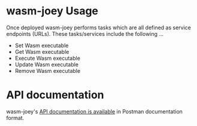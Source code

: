 # wasm-joey Usage

Once deployed wasm-joey performs tasks which are all defined as service endpoints (URLs). These tasks/services include the following ...
- Set Wasm executable
- Get Wasm executable
- Execute Wasm executable
- Update Wasm executable
- Remove Wasm executable

# API documentation 
wasm-joey's [API documentation is available](https://documenter.getpostman.com/view/4967217/SztA68nE?version=latest) in Postman documentation format.
